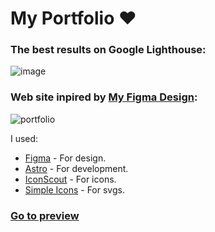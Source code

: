 # My Portfolio ❤️

### The best results on Google Lighthouse:

![image](https://user-images.githubusercontent.com/85462420/224804390-857f6f4f-71ac-4c50-9155-d1af53428fa2.png)

### Web site inpired by [My Figma Design](https://www.figma.com/file/TjGyL7dq6PPPChxP03TVbS/Portfolio?node-id=0%3A1):

![portfolio](https://user-images.githubusercontent.com/85462420/188334374-f010a580-55c3-4b5f-89ab-5d9abccad153.jpg)

I used:
- [Figma](https://www.figma.com/) - For design.
- [Astro](https://astro.build/) - For development.
- [IconScout](https://iconscout.com/) - For icons.
- [Simple Icons](https://simpleicons.org/) - For svgs.

### [Go to preview](https://www.rxtsel.ml/)

